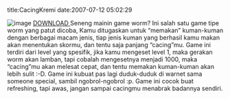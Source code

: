title:CacingKremi
date:2007-07-12 05:02:29

![image](http://kecebong.madpage.com/images/product/cacingkremi.jpg)
<a href="http://kecebong.madpage.com/cacingkremi.zip">
 DOWNLOAD
</a>
Seneng mainin game worm? Ini salah satu game tipe worm yang patut dicoba, Kamu ditugaskan untuk &#8220;memakan&#8221; kuman-kuman dengan berbagai macam jenis, tiap jenis kuman yang berhasil kamu makan akan menentukan skormu, dan tentu saja panjang &#8220;cacing&#8221;mu.
<a href="http://kecebong.madpage.com/cacingkremi.zip">
</a>
Game ini terdiri dari level yang spesifik, jika kamu mengeset level 1, maka gerakan worm akan lamban, tapi cobalah mengesetnya menjadi 1000, maka &#8220;cacing&#8221;mu akan melesat cepat, dan tentu memakan kuman-kuman akan lebih sulit :-D. Game ini kubuat pas lagi duduk-duduk di warnet sama someone special, sambil ngobrol-ngobrol :p. Game ini cocok buat refreshing, tapi awas, jangan sampai cacingmu menabrak badannya sendiri.

